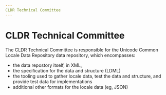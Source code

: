 ```yaml
---
CLDR Technical Committee
---
```


# CLDR Technical Committee

The CLDR Technical Committee is responsible for the Unicode Common Locale Data Repository data repository,
which encompasses:
- the data repostory itself, in XML,
- the specification for the data and structure (LDML)
- the tooling used to gather locale data, test the data and structure, and provide test data for implementations
- additional other formats for the locale data (eg, JSON)

